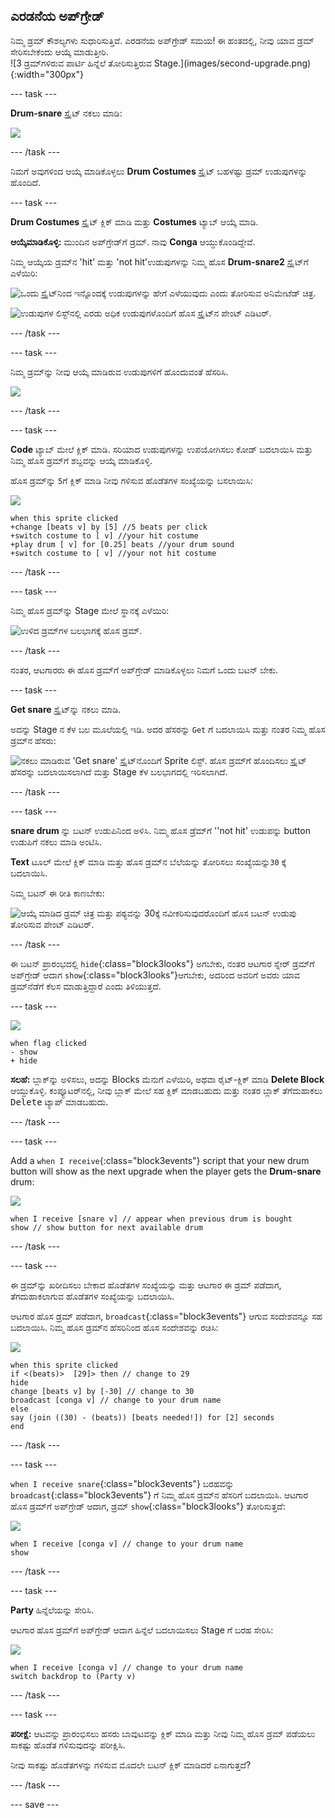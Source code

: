 ## ಎರಡನೆಯ ಅಪ್‌ಗ್ರೇಡ್

<div style="display: flex; flex-wrap: wrap">
<div style="flex-basis: 200px; flex-grow: 1; margin-right: 15px;">
ನಿಮ್ಮ ಡ್ರಮ್ ಕೌಶಲ್ಯಗಳು ಸುಧಾರಿಸುತ್ತಿವೆ. ಎರಡನೆಯ ಅಪ್‌ಗ್ರೇಡ್‌ ಸಮಯ! ಈ ಹಂತದಲ್ಲಿ, ನೀವು ಯಾವ ಡ್ರಮ್‌ ಸೇರಿಸಬೇಕೆಂದು ಆಯ್ಕೆ ಮಾಡುತ್ತೀರಿ.
</div>
<div>
![3 ಡ್ರಮ್‌ಗಳಿರುವ ಪಾರ್ಟಿ ಹಿನ್ನೆಲೆ ತೋರಿಸುತ್ತಿರುವ Stage.](images/second-upgrade.png){:width="300px"}
</div>
</div>

--- task ---

**Drum-snare** ಸ್ಪ್ರೈಟ್‌ ನಕಲು ಮಾಡಿ:

![](images/duplicate-snare-drum.png)

--- /task ---

ನಿಮಗೆ ಅವುಗಳಿಂದ ಆಯ್ಕೆ ಮಾಡಿಕೊಳ್ಳಲು **Drum Costumes** ಸ್ಪ್ರೈಟ್‌ ಬಹಳಷ್ಟು ಡ್ರಮ್‌ ಉಡುಪುಗಳನ್ನು ಹೊಂದಿದೆ.

--- task ---

**Drum Costumes** ಸ್ಪ್ರೈಟ್‌ ಕ್ಲಿಕ್‌ ಮಾಡಿ ಮತ್ತು **Costumes** ಟ್ಯಾಬ್‌ ಆಯ್ಕೆ ಮಾಡಿ.

**ಆಯ್ಕೆಮಾಡಿಕೊಳ್ಳಿ:** ಮುಂದಿನ ಅಪ್‌ಗ್ರೇಡ್‌ಗೆ ಡ್ರಮ್‌. ನಾವು **Conga** ಆಯ್ದುಕೊಂಡಿದ್ದೇವೆ.

ನಿಮ್ಮ ಆಯ್ಕೆಯ ಡ್ರಮ್‌ನ 'hit' ಮತ್ತು 'not hit'ಉಡುಪುಗಳನ್ನು ನಿಮ್ಮ ಹೊಸ **Drum-snare2** ಸ್ಪ್ರೈಟ್‌ಗೆ ಎಳೆಯಿರಿ:

![ಒಂದು ಸ್ಪ್ರೈಟ್‌ನಿಂದ ಇನ್ನೊಂದಕ್ಕೆ ಉಡುಪುಗಳನ್ನು ಹೇಗೆ ಎಳೆಯುವುದು ಎಂದು ತೋರಿಸುವ ಅನಿಮೇಟೆಡ್‌ ಚಿತ್ರ.](images/drag-costumes.gif)

![ಉಡುಪುಗಳ ಲಿಸ್ಟ್‌ನಲ್ಲಿ ಎರಡು ಅಧಿಕ ಉಡುಪುಗಳೊಂದಿಗೆ ಹೊಸ ಸ್ಪ್ರೈಟ್‌ನ ಪೇಂಟ್‌ ಎಡಿಟರ್.](images/drum-3-costumes.png)

--- /task ---

--- task ---

ನಿಮ್ಮ ಡ್ರಮ್‌ನ್ನು ನೀವು ಆಯ್ಕೆ ಮಾಡಿರುವ ಉಡುಪುಗಳಿಗೆ ಹೊಂದುವಂತೆ ಹೆಸರಿಸಿ.

![](images/drum-3-named.png)

--- /task ---

--- task ---

**Code** ಟ್ಯಾಬ್ ಮೇಲೆ ಕ್ಲಿಕ್ ಮಾಡಿ. ಸರಿಯಾದ ಉಡುಪುಗಳನ್ನು ಉಪಯೋಗಿಸಲು ಕೋಡ್‌ ಬದಲಾಯಿಸಿ ಮತ್ತು ನಿಮ್ಮ ಹೊಸ ಡ್ರಮ್‌ಗೆ ಶಬ್ದವನ್ನು ಆಯ್ಕೆ ಮಾಡಿಕೊಳ್ಳಿ.

ಹೊಸ ಡ್ರಮ್‌ನ್ನು `5`ಗೆ ಕ್ಲಿಕ್‌ ಮಾಡಿ ನೀವು ಗಳಿಸುವ ಹೊಡೆತಗಳ ಸಂಖ್ಯೆಯನ್ನು ಬಸಲಾಯಿಸಿ:

![](images/drum-3-icon.png)

```blocks3
when this sprite clicked
+change [beats v] by [5] //5 beats per click
+switch costume to [ v] //your hit costume
+play drum [ v] for [0.25] beats //your drum sound
+switch costume to [ v] //your not hit costume
```

--- /task ---

--- task ---

ನಿಮ್ಮ ಹೊಸ ಡ್ರಮ್‌ನ್ನು Stage ಮೇಲೆ ಸ್ಥಾನಕ್ಕೆ ಎಳೆಯಿರಿ:

![ಉಳಿದ ಡ್ರಮ್‌ಗಳ ಬಲಭಾಗಕ್ಕೆ ಹೊಸ ಡ್ರಮ್‌.](images/drum-3-positioned.png)

--- /task ---

ನಂತರ, ಆಟಗಾರರು ಈ ಹೊಸ ಡ್ರಮ್‌ಗೆ ಅಪ್‌ಗ್ರೇಡ್‌ ಮಾಡಿಕೊಳ್ಳಲು ನಿಮಗೆ ಒಂದು ಬಟನ್‌ ಬೇಕು.

--- task ---

**Get snare** ಸ್ಪ್ರೈಟ್‌ನ್ನು ನಕಲು ಮಾಡಿ.

ಅದನ್ನು Stage ನ ಕೆಳ ಬಲ ಮೂಲೆಯಲ್ಲಿ ಇಡಿ. ಅದರ ಹೆಸರನ್ನು `Get` ಗೆ ಬದಲಾಯಿಸಿ ಮತ್ತು ನಂತರ ನಿಮ್ಮ ಹೊಸ ಡ್ರಮ್‌ನ ಹೆಸರು:

![ನಕಲು ಮಾಡಿರುವ 'Get snare' ಸ್ಪ್ರೈಟ್‌ನೊಂದಿಗೆ Sprite ಲಿಸ್ಟ್. ಹೊಸ ಡ್ರಮ್‌ಗೆ ಹೊಂದಿಸಲು ಸ್ಪ್ರೈಟ್ ಹೆಸರನ್ನು ಬದಲಾಯಿಸಲಾಗಿದೆ ಮತ್ತು Stage ಕೆಳ ಬಲಭಾಗದಲ್ಲಿ ಇರಿಸಲಾಗಿದೆ.](images/get-drum-3.png)

--- /task ---

--- task ---

**snare drum** ನ್ನು ಬಟನ್‌ ಉಡುಪಿನಿಂದ ಅಳಿಸಿ. ನಿಮ್ಮ ಹೊಸ ಡ್ರೆಮ್‌ಗೆ ''not hit' ಉಡುಪನ್ನು button ಉಡುಪಿಗೆ ನಕಲು ಮಾಡಿ ಅಂಟಿಸಿ.

**Text** ಟೂಲ್‌ ಮೇಲೆ ಕ್ಲಿಕ್‌ ಮಾಡಿ ಮತ್ತು ಹೊಸ ಡ್ರಮ್‌ನ ಬೆಲೆಯನ್ನು ತೋರಿಸಲು ಸಂಖ್ಯೆಯನ್ನು`30` ಕ್ಕೆ ಬದಲಾಯಿಸಿ.

ನಿಮ್ಮ ಬಟನ್‌ ಈ ರೀತಿ ಕಾಣಬೇಕು:

![ಆಯ್ಕೆ ಮಾಡಿದ ಡ್ರಮ್‌ ಚಿತ್ರ ಮತ್ತು ಪಠ್ಯವನ್ನು 30ಕ್ಕೆ ನವೀಕರಿಸುವುದರೊಂದಿಗೆ ಹೊಸ ಬಟನ್‌ ಉಡುಪು ತೋರಿಸುವ ಪೇಂಟ್‌ ಎಡಿಟರ್.](images/get-drum-copy.png)

--- /task ---


ಈ ಬಟನ್‌ ಪ್ರಾರಂಭದಲ್ಲಿ `hide`{:class="block3looks"} ಅಗಬೇಕು, ನಂತರ ಆಟಗಾರ ಸ್ನೇರ್‌ ಡ್ರಮ್‌ಗೆ ಅಪ್‌ಗ್ರೇಡ್‌ ಆದಾಗ `show`{:class="block3looks"}ಆಗಬೇಕು, ಅದರಿಂದ ಅವರಿಗೆ ಅವರು ಯಾವ ಡ್ರಮ್‌ನೆಡೆಗೆ ಕೆಲಸ ಮಾಡುತ್ತಿದ್ದಾರೆ ಎಂದು ತಿಳಿಯುತ್ತದೆ.

--- task ---

![](images/get-drum-3-icon.png)

```blocks3
when flag clicked
- show
+ hide
```

**ಸಲಹೆ:** ಬ್ಲಾಕ್‌ನ್ನು ಅಳಿಸಲು, ಅದನ್ನು Blocks ಮೆನುಗೆ ಎಳೆಯಿರಿ, ಅಥವಾ ರೈಟ್‌-ಕ್ಲಿಕ್‌ ಮಾಡಿ **Delete Block** ಆಯ್ದುಕೊಳ್ಳಿ. ಕಂಪ್ಯೂಟರ್‌ನಲ್ಲಿ, ನೀವು ಬ್ಲಾಕ್‌ ಮೇಲೆ ಸಹ ಕ್ಲಿಕ್‌ ಮಾಡಬಹುದು ಮತ್ತು ನಂತರ ಬ್ಲಾಕ್‌ ತೆಗೆದುಹಾಕಲು <kbd>Delete</kbd> ಟ್ಯಾಪ್‌ ಮಾಡಬಹುದು.

--- /task ---

--- task ---

Add a `when I receive`{:class="block3events"} script that your new drum button will show as the next upgrade when the player gets the **Drum-snare** drum:

![](images/get-drum-3-icon.png)

```blocks3
when I receive [snare v] // appear when previous drum is bought
show // show button for next available drum
```

--- /task ---

--- task ---

ಈ ಡ್ರಮ್‌ನ್ನು ಖರೀದಿಸಲು ಬೇಕಾದ ಹೊಡೆತಗಳ ಸಂಖ್ಯೆಯನ್ನು ಮತ್ತು ಆಟಗಾರ ಈ ಡ್ರಮ್‌ ಪಡೆದಾಗ, ತೆಗದುಹಾಕಲಾಗುವ ಹೊಡೆತಗಳ ಸಂಖ್ಯೆಯನ್ನು ಬದಲಾಯಿಸಿ.

ಆಟಗಾರ ಹೊಸ ಡ್ರಮ್‌ ಪಡೆದಾಗ, `broadcast`{:class="block3events"} ಆಗುವ ಸಂದೇಶವನ್ನೂ ಸಹ ಬದಲಾಯಿಸಿ. ನಿಮ್ಮ ಹೊಸ ಡ್ರಮ್‌ನ ಹೆಸರಿನಿಂದ ಹೊಸ ಸಂದೇಶವನ್ನು ರಚಿಸಿ:

![](images/get-drum-3-icon.png)

```blocks3
when this sprite clicked
if <(beats)>  [29]> then // change to 29
hide
change [beats v] by [-30] // change to 30
broadcast [conga v] // change to your drum name
else
say (join ((30) - (beats)) [beats needed!]) for [2] seconds
end
```

--- /task ---

--- task ---

`when I receive snare`{:class="block3events"} ಬರಹವನ್ನು `broadcast`{:class="block3events"} ಗೆ ನಿಮ್ಮ ಹೊಸ ಡ್ರಮ್‌ನ ಹೆಸರಿಗೆ ಬದಲಾಯಿಸಿ. ಆಟಗಾರ ಹೊಸ ಡ್ರಮ್‌ಗೆ ಅಪ್‌ಗ್ರೇಡ್‌ ಆದಾಗ, ಡ್ರಮ್ `show`{:class="block3looks"} ತೋರಿಸುತ್ತದೆ:

![](images/drum-3-icon.png)

```blocks3
when I receive [conga v] // change to your drum name
show
```

--- /task ---

--- task ---

**Party** ಹಿನ್ನೆಲೆಯನ್ನು ಸೇರಿಸಿ.

ಆಟಗಾರ ಹೊಸ ಡ್ರಮ್‌ಗೆ ಅಪ್‌ಗ್ರೇಡ್‌ ಆದಾಗ ಹಿನ್ನೆಲೆ ಬದಲಾಯಿಸಲು Stage ಗೆ ಬರಹ ಸೇರಿಸಿ:

![](images/stage-icon.png)

```blocks3
when I receive [conga v] // change to your drum name
switch backdrop to (Party v)
```

--- /task ---

--- task ---

**ಪರೀಕ್ಷೆ:** ಆಟವನ್ನು ಪ್ರಾರಂಭಿಸಲು ಹಸರು ಬಾವುಟವನ್ನು ಕ್ಲಿಕ್‌ ಮಾಡಿ ಮತ್ತು ನೀವು ನಿಮ್ಮ ಹೊಸ ಡ್ರಮ್‌ ಪಡೆಯಲು ಸಾಕಷ್ಟು ಹೊಡೆತ ಗಳಿಸುವುದನ್ನು ಪರೀಕ್ಷಿಸಿ.

ನೀವು ಸಾಕಷ್ಟು ಹೊಡೆತಗಳನ್ನು ಗಳಿಸುವ ಮೊದಲೇ ಬಟನ್‌ ಕ್ಲಿಕ್‌ ಮಾಡಿದರೆ ಏನಾಗುತ್ತದೆ?

--- /task ---

--- save ---
